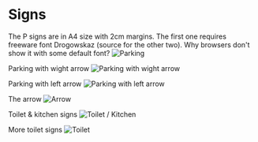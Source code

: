 Signs
===

The P signs are in A4 size with 2cm margins.
The first one requires freeware font Drogowskaz (source for the other two). Why browsers don't show it with some default font?
![Parking](./parking.svg)

Parking with wight arrow
![Parking with wight arrow](./parking-arrow-right.svg)

Parking with left arrow
![Parking with left arrow](./parking-arrow-left.svg)

The arrow
![Arrow](./arrow_bare.svg)

Toilet & kitchen signs
![Toilet / Kitchen](./toilet.svg)

More toilet signs
![Toilet](./toilet2.svg)
